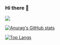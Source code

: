 ### Hi there 👋

![](https://komarev.com/ghpvc/?username=Taiyaki256)

[![Anurag's GitHub stats](https://github-readme-stats.vercel.app/api?username=Taiyaki256)](https://github.com/anuraghazra/github-readme-stats)

[![Top Langs](https://github-readme-stats.vercel.app/api/top-langs/?username=Taiyaki256&layout=compact)](https://github.com/anuraghazra/github-readme-stats)

<!--
**Taiyaki256/Taiyaki256** is a ✨ _special_ ✨ repository because its `README.md` (this file) appears on your GitHub profile.

Here are some ideas to get you started:

- 🔭 I’m currently working on ...
- 🌱 I’m currently learning ...
- 👯 I’m looking to collaborate on ...
- 🤔 I’m looking for help with ...
- 💬 Ask me about ...
- 📫 How to reach me: ...
- 😄 Pronouns: ...
- ⚡ Fun fact: ...
-->
